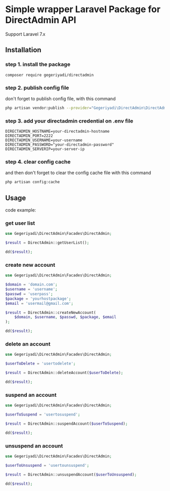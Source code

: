 # Simple wrapper Laravel Package for DirectAdmin API

Support Laravel 7.x

## Installation

### step 1. install the package

```
composer require gegeriyadi/directadmin
```

### step 2. publish config file

don't forget to publish config file, with this command

```bash
php artisan vendor:publish --provider="Gegeriyadi\DirectAdmin\DirectAdminServiceProvider"
```

### step 3. add your directadmin credential on .env file

```env
DIRECTADMIN_HOSTNAME=your-directadmin-hostname
DIRECTADMIN_PORT=2222
DIRECTADMIN_USERNAME=your-username
DIRECTADMIN_PASSWORD="your-directadmin-password"
DIRECTADMIN_SERVERIP=your-server-ip
```

### step 4. clear config cache

and then don't forget to clear the config cache file with this command

```bash
php artisan config:cache
```

## Usage

code example:

### get user list

```php
use Gegeriyadi\DirectAdmin\Facades\DirectAdmin;

$result = DirectAdmin::getUserList();

dd($result);
```

### create new account

```php
use Gegeriyadi\DirectAdmin\Facades\DirectAdmin;

$domain = 'domain.com';
$username = 'username';
$passwd = 'userpass';
$package = 'yourhostpackage';
$email = 'usermail@gmail.com';

$result = DirectAdmin::createNewAccount(
    $domain, $username, $passwd, $package, $email
);

dd($result);
```

### delete an account

```php
use Gegeriyadi\DirectAdmin\Facades\DirectAdmin;

$userToDelete = 'usertodelete';

$result = DirectAdmin::deleteAccount($userToDelete);

dd($result);
```

### suspend an account

```php
use Gegeriyadi\DirectAdmin\Facades\DirectAdmin;

$userToSuspend = 'usertosuspend';

$result = DirectAdmin::suspendAccount($userToSuspend);

dd($result);
```

### unsuspend an account

```php
use Gegeriyadi\DirectAdmin\Facades\DirectAdmin;

$userToUnsuspend = 'usertounsuspend';

$result = DirectAdmin::unsuspendAccount($userToUnsuspend);

dd($result);
```
